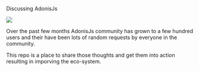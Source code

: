 Discussing AdonisJs

![](https://cloud.githubusercontent.com/assets/2793951/19925021/865beda4-a0ee-11e6-85bb-20ccd8f72211.png)

Over the past few months AdonisJs community has grown to a few hundred users and their have been lots of random requests by everyone in the community.

This repo is a place to share those thoughts and get them into action resulting in imporving the eco-system.
